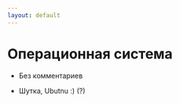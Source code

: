 ```yaml
---
layout: default
---
```


# Операционная система

- Без комментариев















- Шутка, Ubutnu :) (?)
